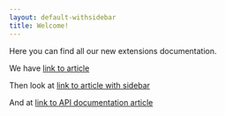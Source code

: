 ```yaml
---
layout: default-withsidebar
title: Welcome!
---
```

Here you can find all our new extensions documentation.

We have [link to article](article.html)

Then look at [link to article with sidebar](article-withsidebar.html)

And at [link to API documentation article](apidoc.html)